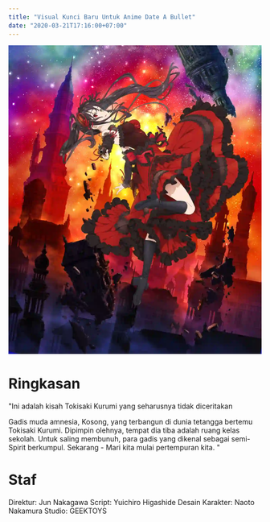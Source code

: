 ```yaml
---
title: "Visual Kunci Baru Untuk Anime Date A Bullet"
date: "2020-03-21T17:16:00+07:00"
---
```


![](sekaidotid-date-a-bullet.webp)

# Ringkasan

"Ini adalah kisah Tokisaki Kurumi yang seharusnya tidak diceritakan

Gadis muda amnesia, Kosong, yang terbangun di dunia tetangga bertemu Tokisaki Kurumi. Dipimpin olehnya, tempat dia tiba adalah ruang kelas sekolah. Untuk saling membunuh, para gadis yang dikenal sebagai semi-Spirit berkumpul. Sekarang - Mari kita mulai pertempuran kita. "

# Staf

Direktur: Jun Nakagawa
Script: Yuichiro Higashide
Desain Karakter: Naoto Nakamura
Studio: GEEKTOYS
